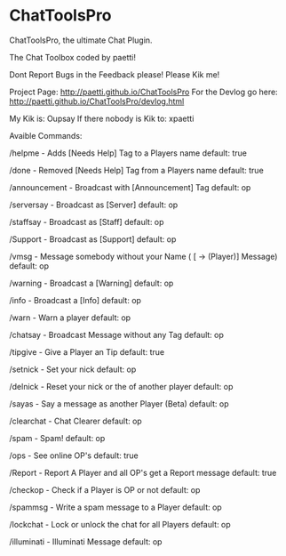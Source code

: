 # ChatToolsPro

ChatToolsPro, the ultimate Chat Plugin.

 The Chat Toolbox coded by paetti!

 Dont Report Bugs in the Feedback please! Please Kik me!

Project Page: http://paetti.github.io/ChatToolsPro
For the Devlog go here: http://paetti.github.io/ChatToolsPro/devlog.html



 My Kik is: Oupsay
 If there nobody is Kik to: xpaetti

 Avaible Commands:

 /helpme - Adds [Needs Help] Tag to a Players name
 default: true

 /done - Removed [Needs Help] Tag from a Players name
 default: true

 /announcement - Broadcast with [Announcement] Tag
 default: op

 /serversay - Broadcast as [Server]
 default: op

 /staffsay - Broadcast as [Staff]
 default: op

 /Support - Broadcast as [Support]
 default: op

 /vmsg - Message somebody without your Name ( [ -> (Player)] Message)
 default: op

 /warning - Broadcast a [Warning]
 default: op

 /info - Broadcast a [Info]
 default: op

 /warn - Warn a player
 default: op

 /chatsay - Broadcast Message without any Tag
 default: op

 /tipgive - Give a Player an Tip
 default: true

 /setnick - Set your nick
 default: op
 
 /delnick - Reset your nick or the of another player
 default: op

 /sayas - Say a message as another Player (Beta)
 default: op

 /clearchat - Chat Clearer
 default: op

 /spam - Spam!
 default: op

 /ops - See online OP's
 default: true

 /Report - Report A Player and all OP's get a Report message
 default: true

 /checkop - Check if a Player is OP or not
 default: op
 
 /spammsg - Write a spam message to a Player
 default: op
 
 /lockchat - Lock or unlock the chat for all Players
 default: op

 /illuminati - Illuminati Message
 default: op
